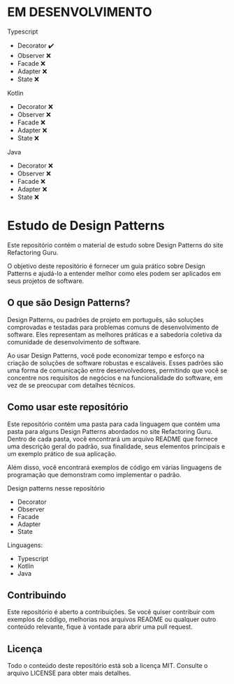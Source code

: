 
# EM DESENVOLVIMENTO
Typescript
- Decorator ✔️
- Observer ❌
- Facade ❌
- Adapter ❌
- State ❌

Kotlin 
- Decorator ❌
- Observer ❌
- Facade ❌
- Adapter ❌
- State ❌

Java 
- Decorator ❌
- Observer ❌
- Facade ❌
- Adapter ❌
- State ❌

# Estudo de Design Patterns

Este repositório contém o material de estudo sobre Design Patterns do site Refactoring Guru.

O objetivo deste repositório é fornecer um guia prático sobre Design Patterns e ajudá-lo a entender melhor como eles podem ser aplicados em seus projetos de software.

## O que são Design Patterns?

Design Patterns, ou padrões de projeto em português, são soluções comprovadas e testadas para problemas comuns de desenvolvimento de software. Eles representam as melhores práticas e a sabedoria coletiva da comunidade de desenvolvimento de software.

Ao usar Design Patterns, você pode economizar tempo e esforço na criação de soluções de software robustas e escaláveis. Esses padrões são uma forma de comunicação entre desenvolvedores, permitindo que você se concentre nos requisitos de negócios e na funcionalidade do software, em vez de se preocupar com detalhes técnicos.

## Como usar este repositório

Este repositório contém uma pasta para cada linguagem que contém uma pasta para alguns Design Patterns abordados no site Refactoring Guru. Dentro de cada pasta, você encontrará um arquivo README que fornece uma descrição geral do padrão, sua finalidade, seus elementos principais e um exemplo prático de sua aplicação.

Além disso, você encontrará  exemplos de código em várias linguagens de programação que demonstram como implementar o padrão.

Design patterns nesse repositório

 - Decorator
 - Observer
 - Facade
 - Adapter
 - State
 
 Linguagens: 
 
 - Typescript
 - Kotlin
 - Java

## Contribuindo

Este repositório é aberto a contribuições. Se você quiser contribuir com exemplos de código, melhorias nos arquivos README ou qualquer outro conteúdo relevante, fique à vontade para abrir uma pull request.

## Licença

Todo o conteúdo deste repositório está sob a licença MIT. Consulte o arquivo LICENSE para obter mais detalhes.
